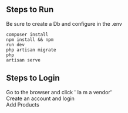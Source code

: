 
## Steps to Run
Be sure to create a Db and configure in the .env

<code>composer install</code><br>
<code>npm install && npm run dev</code><br>
<code>php artisan migrate</code><br>
<code>php artisan serve</code><br>

## Steps to Login

Go to the browser and click ' Ia m a vendor' <br>
Create an account and login<br>
Add Products<br>


